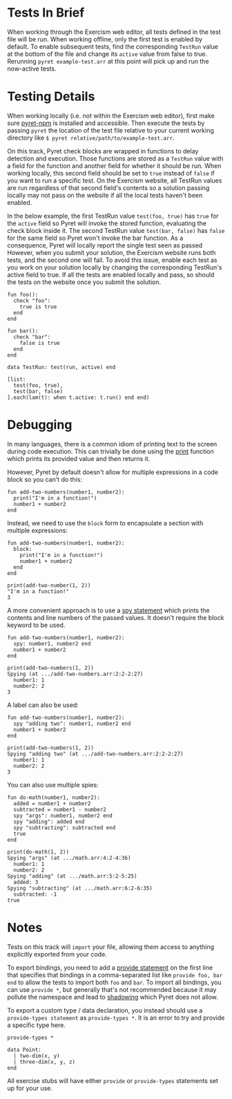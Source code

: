 
# Tests In Brief

When working through the Exercism web editor, all tests defined in the test file will be run. When working offline, only the first test is enabled by default. To enable subsequent tests, find the corresponding `TestRun` value at the bottom of the file and change its `active` value from false to true. Rerunning `pyret example-test.arr` at this point will pick up and run the now-active tests.

# Testing Details

When working locally (i.e. not within the Exercism web editor), first make sure [pyret-npm] is installed and accessible.
Then execute the tests by passing `pyret` the location of the test file relative to your current working directory like
`$ pyret relative/path/to/example-test.arr`.

On this track, Pyret check blocks are wrapped in functions to delay detection and execution.
Those functions are stored as a `TestRun` value with a field for the function and another field for whether it should be run.
When working locally, this second field should be set to `true` instead of `false` if you want to run a specific test.
On the Exercism website, all TestRun values are run regardless of that second field's contents so a solution passing locally may not pass on the website if all the local tests haven't been enabled.

In the below example, the first TestRun value `test(foo, true)` has `true` for the `active` field so Pyret will invoke the stored function, evaluating the check block inside it.
The second TestRun value `test(bar, false)` has `false` for the same field so Pyret won't invoke the bar function.
As a consequence, Pyret will locally report the single test seen as passed
However, when you submit your solution, the Exercism website runs both tests, and the second one will fail.
To avoid this issue, enable each test as you work on your solution locally by changing the corresponding TestRun's active field to true.
If all the tests are enabled locally and pass, so should the tests on the website once you submit the solution.

```pyret
fun foo():
  check "foo":
    true is true
  end
end

fun bar():
  check "bar":
    false is true
  end
end

data TestRun: test(run, active) end

[list: 
  test(foo, true),
  test(bar, false)
].each(lam(t): when t.active: t.run() end end)
```

# Debugging

In many languages, there is a common idiom of printing text to the screen during code execution.
This can trivially be done using the
[print] function which prints its provided value and then returns it.

However, Pyret by default doesn't allow for multiple expressions in a code block so you can't do this:

```pyret
fun add-two-numbers(number1, number2):
  print("I'm in a function!")
  number1 + number2
end
```

Instead, we need to use the `block` form to encapsulate a section with multiple expressions:

```pyret
fun add-two-numbers(number1, number2):
  block:
    print("I'm in a function!")
    number1 + number2
  end
end

print(add-two-number(1, 2))
"I'm in a function!"
3
```

A more convenient approach is to use a [spy statement] which prints the contents and line numbers of the passed values.
It doesn't require the block keyword to be used.

```pyret
fun add-two-numbers(number1, number2):
  spy: number1, number2 end
  number1 + number2
end

print(add-two-numbers(1, 2))
Spying (at .../add-two-numbers.arr:2:2-2:27)
  number1: 1
  number2: 2
3
```

A label can also be used:

```pyret
fun add-two-numbers(number1, number2):
  spy "adding two": number1, number2 end
  number1 + number2
end

print(add-two-numbers(1, 2))
Spying "adding two" (at .../add-two-numbers.arr:2:2-2:27)
  number1: 1
  number2: 2
3
```

You can also use multiple spies:

```pyret
fun do-math(number1, number2):
  added = number1 + number2
  subtracted = number1 - number2
  spy "args": number1, number2 end
  spy "adding": added end
  spy "subtracting": subtracted end
  true
end

print(do-math(1, 2))
Spying "args" (at .../math.arr:4:2-4:36)
  number1: 1
  number2: 2
Spying "adding" (at .../math.arr:5:2-5:25)
  added: 3
Spying "subtracting" (at .../math.arr:6:2-6:35)
  subtracted: -1
true
```

# Notes

Tests on this track will `import` your file, allowing them access to anything explicitly exported from your code.

To export bindings, you need to add a [provide statement] on the first line that specifies that bindings in a comma-separated list like `provide foo, bar end` to allow the tests to import both `foo` and `bar`.
To import all bindings, you can use `provide *`, but generally that's not recommended because it may pollute the namespace and lead to [shadowing] which Pyret does not allow.

To export a custom type / data declaration, you instead should use a `provide-types statement` as `provide-types *`.
It is an error to try and provide a specific type here.

```pyret
provide-types *

data Point:
  | two-dim(x, y)
  | three-dim(x, y, z)
end
```

All exercise stubs will have either `provide` or `provide-types` statements set up for your use.

[pyret-npm]: https://npm.io/package/pyret-npm
[print]: https://pyret.org/docs/latest/_global_.html#%28part._~3cglobal~3e_print%29
[spy statement]: https://pyret.org/docs/latest/s_spies.html
[provide statement]: https://pyret.org/docs/latest/Provide_Statements.html
[shadowing]: https://pyret.org/docs/latest/Bindings.html#%28part._s~3ashadowing%29
